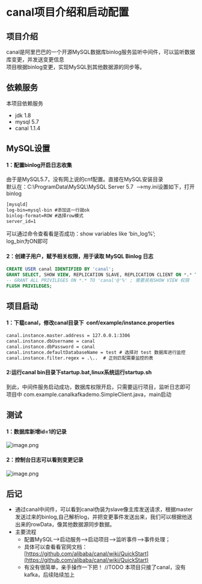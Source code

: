 # canal项目介绍和启动配置

<a name="zZLph"></a>
## 项目介绍
canal是阿里巴巴的一个开源MySQL数据库binlog服务监听中间件，可以监听数据库变更，并发送变更信息<br />项目根据binlog变更，实现MySQL到其他数据源的同步等。

<a name="XYnp1"></a>
## 依赖服务
本项目依赖服务

- jdk 1.8
- mysql 5.7
- canal 1.1.4
<a name="esMrj"></a>
## MySQL设置
<a name="C0ar5"></a>
#### 1：配置binlog开启日志收集
由于是MySQL5.7，没有网上说的cnf配置。直接在MySQL安装目录<br />默认在：C:\ProgramData\MySQL\MySQL Server 5.7  -->my.ini设置如下，打开binlog

```xml
[mysqld]
log-bin=mysql-bin #添加这一行就ok
binlog-format=ROW #选择row模式
server_id=1 
```
可以通过命令查看看是否成功：show variables like ‘bin_log%’;<br />log_bin为ON即可
<a name="Dd6Fa"></a>
#### 2：创建子用户，赋予相关权限，用于读取 MySQL Binlog 日志

```sql
CREATE USER canal IDENTIFIED BY 'canal';  
GRANT SELECT, SHOW VIEW, REPLICATION SLAVE, REPLICATION CLIENT ON *.* TO 'canal'@'%';
-- GRANT ALL PRIVILEGES ON *.* TO 'canal'@'%' ; 需要具有SHOW VIEW 权限
FLUSH PRIVILEGES;
```

<a name="4pG2S"></a>
## 项目启动
<a name="xarCh"></a>
#### 1：下载canal，修改canal目录下  conf/example/instance.properties

```xml
canal.instance.master.address = 127.0.0.1:3306
canal.instance.dbUsername = canal
canal.instance.dbPassword = canal
canal.instance.defaultDatabaseName = test # 选择对 test 数据库进行监控
canal.instance.filter.regex = .\..  # 正则匹配需要监控的表
```

<a name="nXbgO"></a>
#### 2:运行canal bin目录下startup.bat,linux系统运行startup.sh

到此，中间件服务启动成功，数据库权限开启，只需要运行项目，监听日志即可<br />项目中 com.example.canalkafkademo.SimpleClient.java，main启动
<a name="dr97i"></a>
## 测试
<a name="mhMsG"></a>
#### 1：数据库新增id=1的记录
![image.png](https://cdn.nlark.com/yuque/0/2019/png/181210/1575130038073-a64cad1b-5cd4-4d77-8e80-6ff43f9b95d9.png#align=left&display=inline&height=83&name=image.png&originHeight=165&originWidth=425&size=10219&status=done&style=none&width=212.5)
<a name="uVeP7"></a>
#### 2：控制台日志可以看到变更记录
![image.png](https://cdn.nlark.com/yuque/0/2019/png/181210/1575130053996-82171d43-ffaa-4f17-a523-a00a02533c49.png#align=left&display=inline&height=71&name=image.png&originHeight=141&originWidth=843&size=14469&status=done&style=none&width=421.5)


<a name="P17aF"></a>
## 后记

- 通过canal中间件，可以看到canal伪装为slave像主库发送请求，根据master发送过来的binlog,自己解析log，并把变更事件发送出来，我们可以根据他送出来的rowData，像其他数据源同步数据。
- 主要流程 
  - 配置MySQL-->启动服务-->启动项目-->监听事件-->事件处理；
  - 具体可以查看看官网文档：[https://github.com/alibaba/canal/wiki/QuickStart](https://github.com/alibaba/canal/wiki/QuickStart)
  - 有没有很简单，亲手操作一下把！
  //TODO 本项目只接了canal，没有kafka，后续陆续加上

<br />
